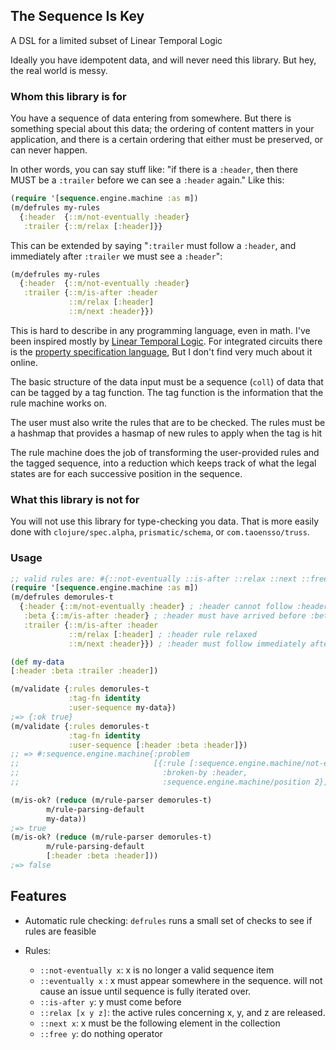 ## The Sequence Is Key

A DSL for a limited subset of Linear Temporal Logic

Ideally you have idempotent data, and will never need this library. But hey, the real world is messy.
### Whom this library is for

You have a sequence of data entering from somewhere. But there is something special about this data; 
the ordering of content matters in your application, and there is a certain ordering that either must be preserved, or can never happen. 

In other words, you can say stuff like: "if there is a `:header`, then there MUST be a `:trailer` before we can see a `:header` again." Like this:
```Clojure
(require '[sequence.engine.machine :as m])
(m/defrules my-rules 
  {:header  {::m/not-eventually :header}
   :trailer {::m/relax [:header]}}
```
This can be extended by saying "`:trailer` must follow a `:header`, and immediately after `:trailer` we must see a `:header`":
```Clojure
(m/defrules my-rules 
  {:header  {::m/not-eventually :header}
   :trailer {::m/is-after :header
             ::m/relax [:header]
             ::m/next :header}})
```

This is hard to describe in any programming language, even in math.  I've been inspired mostly by [Linear Temporal Logic](https://en.wikipedia.org/wiki/Linear_temporal_logic).
For integrated circuits there is the [property specification language](https://en.wikipedia.org/wiki/Property_Specification_Language), But I don't find very much about it online.


The basic structure of the data input must be a sequence (`coll`) of data that can be tagged by a tag function.
The tag function is the information that the rule machine works on.

The user must also write the rules that are to be checked. The rules must be a hashmap that provides a hasmap of new rules to apply when the tag is hit

The rule machine does the job of transforming the user-provided rules and the tagged sequence, into a reduction which keeps track of what the legal states are for each successive position in the sequence.

### What this library is not for

You will not use this library for type-checking you data. That is more easily done with `clojure/spec.alpha`, `prismatic/schema`, or `com.taoensso/truss`.

### Usage

```Clojure
;; valid rules are: #{::not-eventually ::is-after ::relax ::next ::free}
(require '[sequence.engine.machine :as m])
(m/defrules demorules-t
  {:header {::m/not-eventually :header} ; :header cannot follow :header
   :beta {::m/is-after :header} ; :header must have arrived before :beta
   :trailer {::m/is-after :header 
             ::m/relax [:header] ; :header rule relaxed
             ::m/next :header}}) ; :header must follow immediately after :trailer

(def my-data
[:header :beta :trailer :header])

(m/validate {:rules demorules-t
             :tag-fn identity
             :user-sequence my-data})
;=> {:ok true}
(m/validate {:rules demorules-t
             :tag-fn identity
             :user-sequence [:header :beta :header]})
;; => #:sequence.engine.machine{:problem
;;                              [{:rule [:sequence.engine.machine/not-eventually :header],
;;                                :broken-by :header,
;;                                :sequence.engine.machine/position 2}]}

(m/is-ok? (reduce (m/rule-parser demorules-t)
        m/rule-parsing-default
        my-data))
;=> true
(m/is-ok? (reduce (m/rule-parser demorules-t)
        m/rule-parsing-default
        [:header :beta :header]))
;=> false

```

## Features

* Automatic rule checking: `defrules` runs a small set of checks to see if rules are feasible

* Rules:
  * `::not-eventually x`: x is no longer a valid sequence item
  * `::eventually x` : x must appear somewhere in the sequence. will not cause an issue until sequence is fully iterated over.
  * `::is-after y`: y must come before
  * `::relax [x y z]`: the active rules concerning x, y, and z are released.
  * `::next x`: x must be the following element in the collection
  * `::free y`: do nothing operator